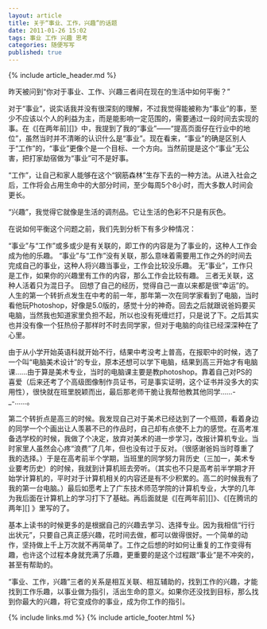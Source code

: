 ```yaml
---
layout: article
title: 关于“事业、工作，兴趣”的话题
date: 2011-01-26 15:02
tags: 事业 工作 兴趣 思考
categories: 随便写写
published: true
---
```


{% include  article_header.md %}

昨天被问到“你对于事业、工作、兴趣三者间在现在的生活中如何平衡？”

对于“事业”，说实话我并没有很深刻的理解，不过我觉得能被称为“事业”的事，至少不应该以个人的利益为主，而是能影响一定范围的，需要通过一段时间去实现的事。在《[在两年前][]》中，我提到了我的“事业”——“提高页面仔在行业中的地位”，虽然当时并不清晰的认识什么是“事业”。现在看来，“事业”的确是区别人于“工作”的，“事业”更像个是一个目标、一个方向。当然前提是这个“事业”无公害，把打家劫宿做为“事业”可不是好事。

“工作”，让自己和家人能够在这个“钢筋森林”生存下去的一种方法。从进入社会之后，工作将会占用生命中的大部分时间，至少每周5个8小时，而大多数人时间会更长。

“兴趣”，我觉得它就像是生活的调剂品。它让生活的色彩不只是有灰色。

在说如何平衡这个问题之前，我们先到分析下有多少种情况：

“事业”与“工作”或多或少是有关联的，即工作的内容是为了事业的，这种人工作会成为他的乐趣。
“事业”与“工作”没有关联，那么意味着需要用工作之外的时间去完成自己的事业，这种人将兴趣当事业，工作会比较没乐趣。
无“事业”，工作只是工作，如果你的兴趣里有工作的内容，那么工作会比较有趣。
三者无关联，这种人活着只为混日子。
回想了自己的经历，觉得自己一直以来都是很“幸运”的。人生的第一个转折点发生在中考的前一年，那年第一次在同学家看到了电脑，当时看他玩Photoshop，好像是5.0版的，感觉十分的神奇。回去之后就跟说爸妈要买电脑，当然我也知道家里负担不起，所以也没有死缠烂打，只是说了下。之后其实也并没有像一个狂热份子那样时不时去同学家，但对于电脑的向往已经深深种在了心里。

由于从小学开始英语科就开始不行，结果中考没考上普高，在报职中的时候，选了一个叫“电脑美术设计”的专业，原本还想可以学下电脑，结果到高三开始才有电脑课……由于算是美术专业，当时的电脑课主要是教photoshop。靠着自己对PS的喜爱（后来还考了个高级图像制作员证书，可是事实证明，这个证书并没多大的实用性），很快就在班里脱颖而出，最后那老师干脆让我帮他教其他同学……-_-……。

第二个转折点是高三的时候。我发现自己对于美术已经达到了一个瓶颈，看着身边的同学一个个画出让人羡慕不已的作品时，自己却有点使不上力的感觉。在高考准备选学校的时候，我做了个决定，放弃对美术的进一步学习，改报计算机专业。当时家里人虽然会心疼“浪费”了几年，但也没有过于反对。（很感谢爸妈当时尊重了我的选择。）于是在高考前半个学期，当班里的同学努力背历史（三加一，美术专业要考历史）的时候，我就到计算机班去旁听。（其实也不只是高考前半学期才开始学计算机的，平时对于计算机相关的内容还是有不少积累的。高二的时候我有了我的第一台电脑。）最后如愿考上了广东技术师范学院的计算机专业，大学的几年为我后面在计算机上的学习打下了基础。再后面就是《[在两年前][]》、《[在腾讯的两年][] 》里写的了。

基本上读书的时候更多的是根据自己的兴趣去学习、选择专业。因为我相信“行行出状元”，只要自己真正感兴趣，花时间去做，都可以做得很好。一个简单的动作，坚持做上千上万次就不再简单了。工作之后想的时如何让重复的工作变得有趣，也许这个过程本身就充满了乐趣，更重要的是这个过程跟“事业”是不冲突的，甚至有帮助的。

“事业、工作，兴趣”三者的关系是相互关联、相互辅助的，找到工作的兴趣，才能找到工作乐趣，以事业做为指引，活出生命的意义。如果你还没找到目标，那么找到你最大的兴趣，将它变成你的事业，成为你工作的指引。

{% include links.md %}
{% include article_footer.html %}
